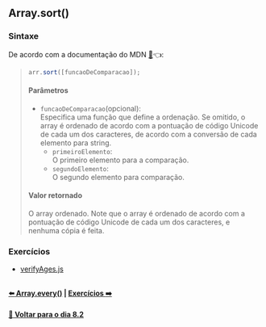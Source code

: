 ## Array.sort()

### Sintaxe
De acordo com a documentação do MDN [:page_facing_up:](https://developer.mozilla.org/pt-BR/docs/Web/JavaScript/Reference/Global_Objects/Array/sort):point_left::
> ~~~javascript
> arr.sort([funcaoDeComparacao]);
> ~~~
> #### Parâmetros
> - `funcaoDeComparacao`(opcional): <br>
> Especifica uma função que define a ordenação. Se omitido, o array é ordenado de acordo com a pontuação de código Unicode de cada um dos caracteres, de acordo com a conversão de cada elemento para string.
> 	- `primeiroElemento`: <br>
> 	O primeiro elemento para a comparação.
> 	- `segundoElemento`: <br>
> 	O segundo elemento para comparação.
> #### Valor retornado
> O array ordenado. Note que o array é ordenado de acordo com a pontuação de código Unicode de cada um dos caracteres, e nenhuma cópia é feita.

### Exercícios
- [verifyAges.js](../E-array-sort/orderPeople.js)

##

#### [:arrow_left: Array.every()](./array-every.md#arrayevery) | [Exercícios :arrow_right:](../X-agora-a-pratica/exercicios.md#exercicios)

#### [:date: Voltar para o dia 8.2](../README.md#82-javascript-es6---higher-order-functions---foreach-find-some-every-sort)
